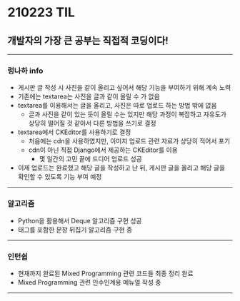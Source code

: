 # 210223 TIL
## 개발자의 가장 큰 공부는 직접적 코딩이다!
----------------------------------
### 렁나하 info
  * 게시판 글 작성 시 사진을 같이 올리고 싶어서 해당 기능을 부여하기 위해 계속 노력
  * 기존에는 textarea는 사진을 글과 같이 올릴 수 가 없음
  * textarea를 이용해서는 글을 올리고, 사진은 따로 업로드 하는 방법 밖에 없음
      * 글과 사진을 같이 있는 듯이 올릴 수는 있지만 해당 과정이 복잡하고 자유도가 상당히 떨어질 것 같아서 다른 방법을 쓰기로 결정
  * textarea에서 CKEditor를 사용하기로 결정
      * 처음에는 cdn을 사용하였지만, 이미지 업로드 관련 자료가 상당히 적어서 포기
      * cdn이 아닌 직접 Django에서 제공하는 CKEditor를 이용
          * 몇 일간의 고민 끝에 드디어 업로드 성공
  * 이제 업로드는 완료했고 해당 글을 작성하고 난 뒤, 게시판 글을 올리고 해당 글을 확인할 수 있도록 기능 부여 예정
-----------------------------
### 알고리즘
  * Python을 활용해서 Deque 알고리즘 구현 성공
  * 태그를 포함한 문장 뒤집기 알고리즘 구현 중
-----------------------------
### 인턴쉽
  * 현재까지 완료된 Mixed Programming 관련 코드들 최종 정리 완료
  * Mixed Programming 관련 인수인계용 메뉴얼 작성 중
--------------------------

